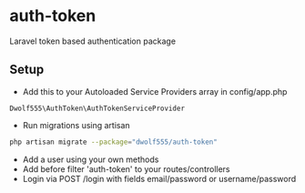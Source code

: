 auth-token
==========

Laravel token based authentication package

## Setup
- Add this to your Autoloaded Service Providers array in config/app.php

```
Dwolf555\AuthToken\AuthTokenServiceProvider
```

- Run migrations using artisan

```bash
php artisan migrate --package="dwolf555/auth-token"
```

- Add a user using your own methods
- Add before filter 'auth-token' to your routes/controllers
- Login via POST /login with fields email/password or username/password
